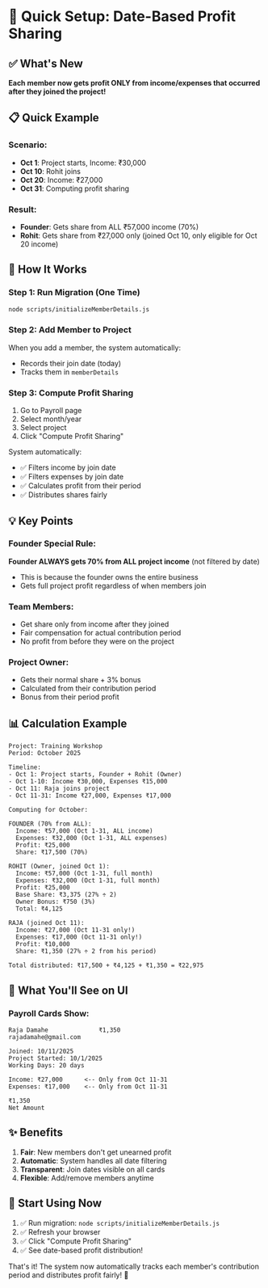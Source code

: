 # 🚀 Quick Setup: Date-Based Profit Sharing

## ✅ What's New

**Each member now gets profit ONLY from income/expenses that occurred after they joined the project!**

## 📋 Quick Example

### Scenario:
- **Oct 1**: Project starts, Income: ₹30,000
- **Oct 10**: Rohit joins
- **Oct 20**: Income: ₹27,000
- **Oct 31**: Computing profit sharing

### Result:
- **Founder**: Gets share from ALL ₹57,000 income (70%)
- **Rohit**: Gets share from ₹27,000 only (joined Oct 10, only eligible for Oct 20 income)

## 🎯 How It Works

### Step 1: Run Migration (One Time)
```bash
node scripts/initializeMemberDetails.js
```

### Step 2: Add Member to Project
When you add a member, the system automatically:
- Records their join date (today)
- Tracks them in `memberDetails`

### Step 3: Compute Profit Sharing
1. Go to Payroll page
2. Select month/year
3. Select project
4. Click "Compute Profit Sharing"

System automatically:
- ✅ Filters income by join date
- ✅ Filters expenses by join date
- ✅ Calculates profit from their period
- ✅ Distributes shares fairly

## 💡 Key Points

### Founder Special Rule:
**Founder ALWAYS gets 70% from ALL project income** (not filtered by date)
- This is because the founder owns the entire business
- Gets full project profit regardless of when members join

### Team Members:
- Get share only from income after they joined
- Fair compensation for actual contribution period
- No profit from before they were on the project

### Project Owner:
- Gets their normal share + 3% bonus
- Calculated from their contribution period
- Bonus from their period profit

## 📊 Calculation Example

```
Project: Training Workshop
Period: October 2025

Timeline:
- Oct 1: Project starts, Founder + Rohit (Owner)
- Oct 1-10: Income ₹30,000, Expenses ₹15,000
- Oct 11: Raja joins project
- Oct 11-31: Income ₹27,000, Expenses ₹17,000

Computing for October:

FOUNDER (70% from ALL):
  Income: ₹57,000 (Oct 1-31, ALL income)
  Expenses: ₹32,000 (Oct 1-31, ALL expenses)
  Profit: ₹25,000
  Share: ₹17,500 (70%)

ROHIT (Owner, joined Oct 1):
  Income: ₹57,000 (Oct 1-31, full month)
  Expenses: ₹32,000 (Oct 1-31, full month)
  Profit: ₹25,000
  Base Share: ₹3,375 (27% ÷ 2)
  Owner Bonus: ₹750 (3%)
  Total: ₹4,125

RAJA (joined Oct 11):
  Income: ₹27,000 (Oct 11-31 only!)
  Expenses: ₹17,000 (Oct 11-31 only!)
  Profit: ₹10,000
  Share: ₹1,350 (27% ÷ 2 from his period)

Total distributed: ₹17,500 + ₹4,125 + ₹1,350 = ₹22,975
```

## 🎨 What You'll See on UI

### Payroll Cards Show:
```
Raja Damahe              ₹1,350
rajadamahe@gmail.com

Joined: 10/11/2025
Project Started: 10/1/2025
Working Days: 20 days

Income: ₹27,000      <-- Only from Oct 11-31
Expenses: ₹17,000    <-- Only from Oct 11-31

₹1,350
Net Amount
```

## ✨ Benefits

1. **Fair**: New members don't get unearned profit
2. **Automatic**: System handles all date filtering
3. **Transparent**: Join dates visible on all cards
4. **Flexible**: Add/remove members anytime

## 🚀 Start Using Now

1. ✅ Run migration: `node scripts/initializeMemberDetails.js`
2. ✅ Refresh your browser
3. ✅ Click "Compute Profit Sharing"
4. ✅ See date-based profit distribution!

That's it! The system now automatically tracks each member's contribution period and distributes profit fairly! 🎉

